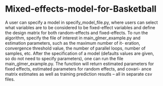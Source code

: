 # Mixed-effects-model-for-Basketball


A user can specify a model in specify_model_file.py, where users can select what variables are to be considered to be fixed-effect variables and define the design matrix for both random-effects and fixed-effects. To run the algorithm, specify the file of interest in main_glmer_example.py and estimation parameters, such as the maximum number of it- eration, convergence threshold value, the number of parallel loops, number of samples, etc. After the specification of a model (defaults values are given, so do not need to specify parameters), one can run the file main_glmer_example.py. The function will return estimated parameters for fixed effects, estimated parameters for random effects, and covari- ance matrix estimates as well as training prediction resutls – all in separate csv files.

